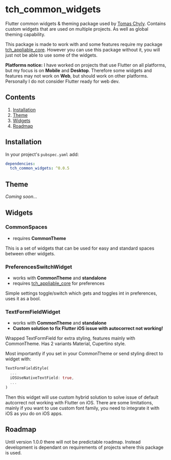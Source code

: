 # tch_common_widgets

Flutter common widgets & theming package used by [Tomas Chyly](https://tomas-chyly.com/en/). Contains custom widgets that are used on multiple projects. As well as global theming capability.

This package is made to work with and some features require my package [tch_appliable_core](https://github.com/tomaschyly/tch_appliable_core). However you can use this package without it, you will just not be able to use some of the widgets.

**Platforms notice:** I have worked on projects that use Flutter on all platforms, but my focus is on **Mobile** and **Desktop**. Therefore some widgets and features may not work on **Web**, but should work on other platforms. Personally I do not consider Flutter ready for web dev.

## Contents

1. [Installation](#installation)
2. [Theme](#theme)
3. [Widgets](#widgets)
4. [Roadmap](#roadmap)

## Installation

In your project's `pubspec.yaml` add:
```yaml
dependencies:
  tch_common_widgets: ^0.0.5
```

## Theme

*Coming soon...*

## Widgets

### CommonSpaces

* requires **CommonTheme**

This is a set of widgets that can be used for easy and standard spaces between other widgets.

### PreferencesSwitchWidget

* works with **CommonTheme** and **standalone**
* requires [tch_appliable_core](https://github.com/tomaschyly/tch_appliable_core) for preferences

Simple settings toggle/switch which gets and toggles int in preferences, uses it as a bool.

### TextFormFieldWidget

* works with **CommonTheme** and **standalone**
* **Custom solution to fix Flutter iOS issue with autocorrect not working!**

Wrapped TextFormField for extra styling, features mainly with CommonTheme. Has 2 variants Material, Cupertino style.

Most importantly if you set in your CommonTheme or send styling direct to widget with:

```dart
TextFormFieldStyle(
  ...
  iOSUseNativeTextField: true,
  ...
)
```

Then this widget will use custom hybrid solution to solve issue of default autcorrect not working with Flutter on iOS.
There are some limitations, mainly if you want to use custom font family, you need to integrate it with iOS as you do on iOS apps.

## Roadmap

Until version 1.0.0 there will not be predictable roadmap. Instead development is dependant on requirements of projects where this package is used.
